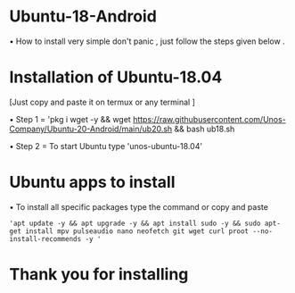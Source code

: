 # Ubuntu-18-Android
   
  • How to install very simple don't panic , just follow the steps given below .

# Installation of Ubuntu-18.04
  [Just copy and paste it on termux or any terminal ]
  
  • Step 1 = 'pkg i wget -y && wget https://raw.githubusercontent.com/Unos-Company/Ubuntu-20-Android/main/ub20.sh && bash ub18.sh

  • Step 2 =  To start Ubuntu type 'unos-ubuntu-18.04'

# Ubuntu apps to install 

 • To install all specific packages type the command or copy and paste 
    
    'apt update -y && apt upgrade -y && apt install sudo -y && sudo apt-get install mpv pulseaudio nano neofetch git wget curl proot --no-install-recommends -y '

# Thank you for installing 
